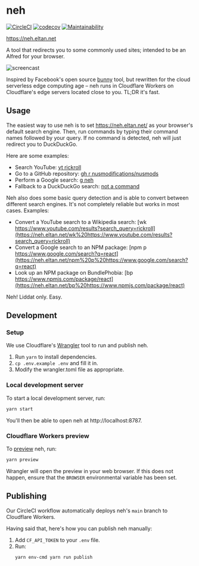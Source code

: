 # neh

[![CircleCI](https://circleci.com/gh/taneliang/neh.svg?style=svg)](https://circleci.com/gh/taneliang/neh)
[![codecov](https://codecov.io/gh/taneliang/neh/branch/main/graph/badge.svg)](https://codecov.io/gh/taneliang/neh)
[![Maintainability](https://api.codeclimate.com/v1/badges/a17d9aa41c5fe1ee3dfb/maintainability)](https://codeclimate.com/github/taneliang/neh/maintainability)

<https://neh.eltan.net>

A tool that redirects you to some commonly used sites; intended to be an
Alfred for your browser.

![screencast](screenshots/screencast.gif)

Inspired by Facebook's open source [bunny](http://www.bunny1.org) tool, but
rewritten for the cloud serverless edge computing age – neh runs in Cloudflare
Workers on Cloudflare's edge servers located close to you. TL;DR it's fast.

## Usage

The easiest way to use neh is to set <https://neh.eltan.net/> as your
browser's default search engine. Then, run commands by typing their command
names followed by your query. If no command is detected, neh will just redirect
you to DuckDuckGo.

Here are some examples:

- Search YouTube: [yt rickroll](https://neh.eltan.net/yt%20rickroll)
- Go to a GitHub repository: [gh r nusmodifications/nusmods](https://neh.eltan.net/gh%20r%20nusmodifications/nusmods)
- Perform a Google search: [g neh](https://neh.eltan.net/g%20neh)
- Fallback to a DuckDuckGo search: [not a command](https://neh.eltan.net/not%20a%20command)

Neh also does some basic query detection and is able to convert between
different search engines. It's not completely reliable but works in most cases.
Examples:

- Convert a YouTube search to a Wikipedia search: [wk https://www.youtube.com/results?search_query=rickroll](https://neh.eltan.net/wk%20https://www.youtube.com/results?search_query=rickroll)
- Convert a Google search to an NPM package: [npm p https://www.google.com/search?q=react](https://neh.eltan.net/npm%20p%20https://www.google.com/search?q=react)
- Look up an NPM package on BundlePhobia: [bp https://www.npmjs.com/package/react](https://neh.eltan.net/bp%20https://www.npmjs.com/package/react)

Neh! Liddat only. Easy.

## Development

### Setup

We use Cloudflare's [Wrangler](https://github.com/cloudflare/wrangler) tool to
run and publish neh.

1. Run `yarn` to install dependencies.
1. `cp .env.example .env` and fill it in.
1. Modify the wrangler.toml file as appropriate.

### Local development server

To start a local development server, run:

```sh
yarn start
```

You'll then be able to open neh at http://localhost:8787.

### Cloudflare Workers preview

To
[preview](https://developers.cloudflare.com/workers/learning/getting-started#5-preview-your-project)
neh, run:

```sh
yarn preview
```

Wrangler will open the preview in your web browser. If this does not happen,
ensure that the `BROWSER` environmental variable has been set.

## Publishing

Our CircleCI workflow automatically deploys neh's `main` branch to
Cloudflare Workers.

Having said that, here's how you can publish neh manually:

1. Add `CF_API_TOKEN` to your `.env` file.
1. Run:
   ```sh
   yarn env-cmd yarn run publish
   ```
